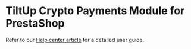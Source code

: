 # TiltUp Crypto Payments Module for PrestaShop

Refer to
our [Help center article](https://tiltup.zendesk.com/hc/en-001/articles/13196260302994-How-to-integrate-Payment-Gateway-with-Prestashop-)
for a detailed user guide.
